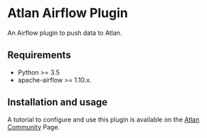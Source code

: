 # Atlan Airflow Plugin

An Airflow plugin to push data to Atlan.

## Requirements

* Python >= 3.5
* apache-airflow >= 1.10.x.

## Installation and usage

A tutorial to configure and use this plugin is available on the [Atlan Community](https://community.atlan.com/9c55898ea0364eec92df949a719842ed) Page.
